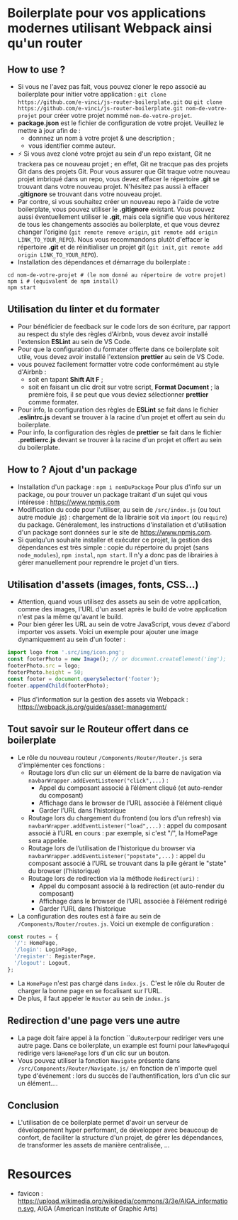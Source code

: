 # Boilerplate pour vos applications modernes utilisant Webpack ainsi qu'un router

## How to use ?

- Si vous ne l'avez pas fait, vous pouvez cloner le repo associé au boilerplate pour initier votre
  application : `git clone https://github.com/e-vinci/js-router-boilerplate.git` ou
  `git clone https://github.com/e-vinci/js-router-boilerplate.git nom-de-votre-projet` pour créer
  votre projet nommé `nom-de-votre-projet`.
- **package.json** est le fichier de configuration de votre projet. Veuillez le mettre à jour afin
  de :
  - donnnez un nom à votre projet & une description ;
  - vous identifier comme auteur.
- ⚡ Si vous avez cloné votre projet au sein d'un repo existant, Git ne trackera pas ce nouveau
  projet ; en effet, Git ne tracque pas des projets Git dans des projets Git. Pour vous assurer que
  Git traque votre nouveau projet imbriqué dans un repo, vous devez effacer le répertoire **.git**
  se trouvant dans votre nouveau projet. N'hésitez pas aussi à effacer **.gitignore** se trouvant
  dans votre nouveau projet.
- Par contre, si vous souhaitez créer un nouveau repo à l'aide de votre boilerplate, vous pouvez
  utiliser le **.gitignore** existant. Vous pouvez aussi éventuellement utiliser le **.git**, mais
  cela signifie que vous hériterez de tous les changements associés au boilerplate, et que vous
  devrez changer l'origine (`git remote remove origin`, `git remote add origin LINK_TO_YOUR_REPO`).
  Nous vous recommandons plutôt d'effacer le répertoire **.git** et de réinitialiser un projet git
  (`git init`, `git remote add origin LINK_TO_YOUR_REPO`).
- Installation des dépendances et démarrage du boilerplate :

```shell
cd nom-de-votre-projet # (le nom donné au répertoire de votre projet)
npm i # (equivalent de npm install)
npm start
```

## Utilisation du linter et du formater

- Pour bénéficier de feedback sur le code lors de son écriture, par rapport au respect du style des
  règles d'Airbnb, vous devez avoir installé l'extension **ESLint** au sein de VS Code.
- Pour que la configuration du formater offerte dans ce boilerplate soit utile, vous devez avoir
  installé l'extension **prettier** au sein de VS Code.
- vous pouvez facilement formatter votre code conformément au style d'Airbnb :
  - soit en tapant **Shift Alt F** ;
  - soit en faisant un clic droit sur votre script, **Format Document** ; la première fois, il se
    peut que vous deviez sélectionner **prettier** comme formater.
- Pour info, la configuration des règles de **ESLint** se fait dans le fichier **.eslintrc.js**
  devant se trouver à la racine d'un projet et offert au sein du boilerplate.
- Pour info, la configuration des règles de **prettier** se fait dans le fichier **.prettierrc.js**
  devant se trouver à la racine d'un projet et offert au sein du boilerplate.

## How to ? Ajout d'un package

- Installation d'un package : `npm i nomDuPackage` Pour plus d'info sur un package, ou pour trouver
  un package traitant d'un sujet qui vous intéresse : https://www.npmjs.com
- Modification du code pour l'utiliser, au sein de `/src/index.js` (ou tout autre module .js) :
  chargement de la librairie soit via `import` (ou `require`) du package. Généralement, les
  instructions d'installation et d'utilisation d'un package sont données sur le site de
  https://www.npmjs.com.
- Si quelqu'un souhaite installer et exécuter ce projet, la gestion des dépendances est très simple
  : copie du répertoire du projet (sans `node_modules`), `npm instal`, `npm start`. Il n'y a donc
  pas de librairies à gérer manuellement pour reprendre le projet d'un tiers.

## Utilisation d'assets (images, fonts, CSS...)

- Attention, quand vous utilisez des assets au sein de votre application, comme des images, l'URL
  d'un asset après le build de votre application n'est pas la même qu'avant le build.
- Pour bien gérer les URL au sein de votre JavaScript, vous devez d'abord importer vos assets. Voici
  un exemple pour ajouter une image dynamiquement au sein d'un footer :

```javascript
import logo from '.src/img/icon.png';
const footerPhoto = new Image(); // or document.createElement('img');
footerPhoto.src = logo;
footerPhoto.height = 50;
const footer = document.querySelector('footer');
footer.appendChild(footerPhoto);
```

- Plus d'information sur la gestion des assets via Webpack :
  https://webpack.js.org/guides/asset-management/

## Tout savoir sur le Routeur offert dans ce boilerplate

- Le rôle du nouveau routeur `/Components/Router/Router.js` sera d'implémenter ces fonctions :
  - Routage lors d’un clic sur un élément de la barre de navigation via
    `navbarWrapper.addEventListener("click",...)` :
    - Appel du composant associé à l’élément cliqué (et auto-render du composant)
    - Affichage dans le browser de l’URL associée à l’élément cliqué
    - Garder l’URL dans l’historique
  - Routage lors du chargement du frontend (ou lors d'un refresh) via
    `navbarWrapper.addEventListener("load",...)` : appel du composant associé à l’URL en cours : par
    exemple, si c'est "/", la HomePage sera appelée.
  - Routage lors de l’utilisation de l’historique du browser via
    `navbarWrapper.addEventListener("popstate",...)` : appel du composant associé à l’URL se
    trouvant dans la pile gérant le "state" du browser (l'historique)
  - Routage lors de redirection via la méthode `Redirect(uri)` :
    - Appel du composant associé à la redirection (et auto-render du composant)
    - Affichage dans le browser de l’URL associée à l’élément redirigé
    - Garder l’URL dans l’historique
- La configuration des routes est à faire au sein de `/Components/Router/routes.js`. Voici un
  exemple de configuration :

```js
const routes = {
  '/': HomePage,
  '/login': LoginPage,
  '/register': RegisterPage,
  '/logout': Logout,
};
```

- La `HomePage` n'est pas chargé dans `index.js.` C'est le rôle du Router de charger la bonne page
  en se focalisant sur l'URL.
- De plus, il faut appeler le `Router` au sein de `index.js`

## Redirection d'une page vers une autre

- La page doit faire appel à la fonction
  ``du`Router`pour rediriger vers une autre page. Dans ce boilerplate, un example est fourni pour la`NewPage`qui redirige vers la`HomePage`
  lors d'un clic sur un bouton.
- Vous pouvez utiliser la fonction `Navigate` présente dans `/src/Components/Router/Navigate.js/` en
  fonction de n'importe quel type d'événement : lors du succès de l'authentification, lors d'un clic
  sur un élément....

## Conclusion

- L'utilisation de ce boilerplate permet d'avoir un serveur de développement hyper performant, de
  développer avec beaucoup de confort, de faciliter la structure d'un projet, de gérer les
  dépendances, de transformer les assets de manière centralisée, ...

# Resources

- favicon : https://upload.wikimedia.org/wikipedia/commons/3/3e/AIGA_information.svg, AIGA (American
  Institute of Graphic Arts)
